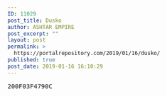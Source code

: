 ```yaml
---
ID: 11029
post_title: Dusko
author: ASHTAR EMPIRE
post_excerpt: ""
layout: post
permalink: >
  https://portalrepository.com/2019/01/16/dusko/
published: true
post_date: 2019-01-16 16:10:29
---
```

<pre>200F03F4790C</pre>